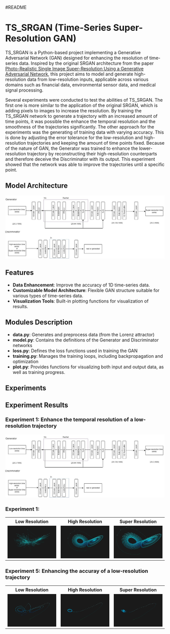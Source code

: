 #README

# TS_SRGAN (Time-Series Super-Resolution GAN)
TS_SRGAN is a Python-based project implementing a Generative Adversarial Network (GAN) 
designed for enhancing the resolution of time-series data. 
Inspired by the original SRGAN architecture from the  paper [Photo-Realistic Single Image Super-Resolution Using a Generative Adversarial Network](https://arxiv.org/pdf/1609.04802), this project aims to model and generate 
high-resolution data from low-resolution inputs, 
applicable across various domains such as financial data, environmental sensor data, 
and medical signal processing.

Several experiments were conducted to test the abilities of TS_SRGAN. The first one is
more similar to the application of the original SRGAN, which is adding pixels to images to
increase the resolution. By training the TS_SRGAN network to generate a trajectory with
an increased amount of time points, it was possible the enhance the temporal resolution
and the smoothness of the trajectories significantly.
The other approach for the experiments was the generating of training data with
varying accuracy. This is done by adjusting the error tolerance for the low-resolution and
high-resolution trajectories and keeping the amount of time points fixed. Because of the
nature of GAN, the Generator was trained to enhance the lower-resolution trajectory by
reconstructing their high-resolution counterparts and therefore deceive the Discriminator
with its output. This experiment showed that the network was able to improve the trajectories until a
specific point.

## Model Architecture

![Simplified architecture of TS_SRGAN](images/TS_SRGAN.jpg "Simplified architecture of TS_SRGAN")

## Features

- **Data Enhancement**: Improve the accuracy of 1D time-series data.
- **Customizable Model Architecture**: Flexible GAN structure suitable for various types of time-series data.
- **Visualization Tools**: Built-in plotting functions for visualization of results.

## Modules Description

- **data.py**: Generates and preprocess data (from the Lorenz attractor)
- **model.py**: Contains the definitions of the Generator and Discriminator networks
- **loss.py**: Defines the loss functions used in training the GAN
- **training.py**: Manages the training loops, including backpropagation and optimization
- **plot.py**: Provides functions for visualizing both input and output data, as well as training progress.

## Experiments 

## Experiment Results

### Experiment 1: Enhance the temporal resolution of a low-resolution trajectory

![TS_SRGAN](images/TS_SRGAN.jpg)

### Experiment 1: 

<table>
  <tr>
    <th>Low Resolution</th>
    <th>High Resolution</th>
    <th>Super Resolution</th>
  </tr>
  <tr>
    <td><img src="images/lowresolution2.jpg" alt="Low Resolution 2" width="300"/></td>
    <td><img src="images/highresolution2.jpg" alt="High Resolution 2" width="300"/></td>
    <td><img src="images/superresolution2.jpg" alt="Super Resolution 2" width="300"/></td>
  </tr>
</table>

### Experiment 5: Enhancing the accuray of a low-resolution trajectory

<table>
  <tr>
    <th>Low Resolution</th>
    <th>High Resolution</th>
    <th>Super Resolution</th>
  </tr>
  <tr>
    <td><img src="images/lowresolution5.jpg" alt="Low Resolution 5" width="300"/></td>
    <td><img src="images/highresolution5.jpg" alt="High Resolution 5" width="300"/></td>
    <td><img src="images/superresolution5.jpg" alt="Super Resolution 5" width="300"/></td>
  </tr>
</table>

